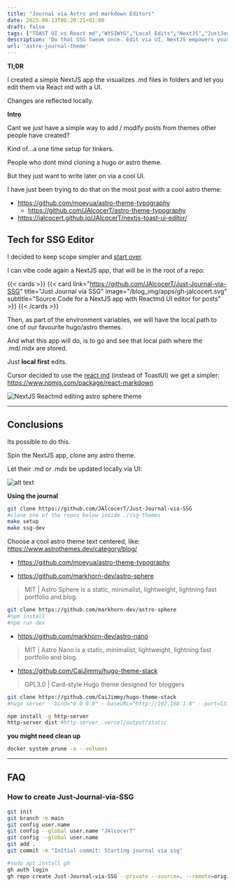 ```yaml
---
title: "Journal via Astro and markdown Editors"
date: 2025-09-13T06:20:21+01:00
draft: false
tags: ["TOAST UI vs React md","WYSIWYG","Local Edits","NextJS","JustJournalviaSSG"]
description: 'Do that SSG tweak once. Edit via UI, NextJS empowers your to journal via SSGs.'
url: 'astro-journal-theme'
---
```



**Tl;DR**

I created a simple NextJS app the visualizes .md files in folders and let you edit them via React md with a UI.

Changes are reflected locally.

**Intro**

Cant we just have a simple way to add / modify posts from themes other people have created?

Kind of...a one time setup for tinkers.

People who dont mind cloning a hugo or astro theme.

But they just want to write later on via a cool UI.

I have just been trying to do that on the most post with a cool astro theme:

* https://github.com/moeyua/astro-theme-typography
    * https://github.com/JAlcocerT/astro-theme-typography
* https://jalcocert.github.io/JAlcocerT/nextjs-toast-ui-editor/


## Tech for SSG Editor

I decided to keep scope simpler and [start over](#how-to-create-just-journal-via-ssg).

I can vibe code again a NextJS app, that will be in the root of a repo:

{{< cards >}}
  {{< card link="https://github.com/JAlcocerT/Just-Journal-via-SSG" title="Just Journal via SSG" image="/blog_img/apps/gh-jalcocert.svg" subtitle="Source Code for a NextJS app with Reactmd UI editor for posts" >}}
{{< /cards >}}

Then, as part of the environment variables, we will have the local path to one of our favourite hugo/astro themes.

And what this app will do, is to go and see that local path where the .md/.mdx are stored.

Just **local first** edits.

Cursor decided to use the [react md](https://www.npmjs.com/package/react-markdown) (instead of ToastUI) we get a simpler: https://www.npmjs.com/package/react-markdown

![NextJS Reactmd editing astro sphere theme](/blog_img/web/nextjs-admin/journal-nextjs-admin-reactmd.png)


---

## Conclusions

Its possible to do this.

Spin the NextJS app, clone any astro theme.

Let their .md or .mdx be updated locally via UI:

![alt text](/blog_img/web/nextjs-admin/journal-nextjs-admin-clonethemes.png)

**Using the journal**

```sh
git clone https://github.com/JAlcocerT/Just-Journal-via-SSG
#clone one of the repos below inside ./ssg-themes
make setup
make ssg-dev
```


Choose a cool astro theme text centered, like: https://www.astrothemes.dev/category/blog/

* https://github.com/moeyua/astro-theme-typography

* https://github.com/markhorn-dev/astro-sphere

> MIT | Astro Sphere is a static, minimalist, lightweight, lightning fast portfolio and blog.

```sh
git clone https://github.com/markhorn-dev/astro-sphere
#npm install
#npm run dev
```

* https://github.com/markhorn-dev/astro-nano

> MIT | Astro Nano is a static, minimalist, lightweight, lightning fast portfolio and blog.

* https://github.com/CaiJimmy/hugo-theme-stack

> GPL3.0 | Card-style Hugo theme designed for bloggers

```sh
git clone https://github.com/CaiJimmy/hugo-theme-stack
#hugo server --bind="0.0.0.0" --baseURL="http://192.168.1.8" --port=1319
```

```sh
npm install -g http-server
http-server dist #http-server .vercel/output/static
```

**you might need clean up**

```sh
docker system prune -a --volumes
```


---

## FAQ

### How to create Just-Journal-via-SSG

```sh
git init
git branch -m main
git config user.name
git config --global user.name "JAlcocerT"
git config --global user.name
git add .
git commit -m "Initial commit: Starting journal via ssg"

#sudo apt install gh
gh auth login
gh repo create Just-Journal-via-SSG --private --source=. --remote=origin --push
```